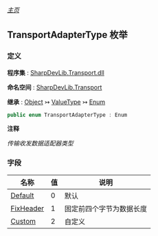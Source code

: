 ###### [主页](./Index.md "主页")

## TransportAdapterType 枚举

### 定义

**程序集** : [SharpDevLib.Transport.dll](./SharpDevLib.Transport.assembly.md "SharpDevLib.Transport.dll")

**命名空间** : [SharpDevLib.Transport](./SharpDevLib.Transport.namespace.md "SharpDevLib.Transport")

**继承** : [Object](https://learn.microsoft.com/en-us/dotnet/api/system.object "Object") ↣ [ValueType](https://learn.microsoft.com/en-us/dotnet/api/system.valuetype "ValueType") ↣ [Enum](https://learn.microsoft.com/en-us/dotnet/api/system.enum "Enum")

``` csharp
public enum TransportAdapterType : Enum
```

**注释**

*传输收发数据适配器类型*


### 字段

|名称|值|说明|
|---|---|---|
|[Default](./SharpDevLib.Transport.TransportAdapterType.Default.md "Default")|0|默认|
|[FixHeader](./SharpDevLib.Transport.TransportAdapterType.FixHeader.md "FixHeader")|1|固定前四个字节为数据长度|
|[Custom](./SharpDevLib.Transport.TransportAdapterType.Custom.md "Custom")|2|自定义|



